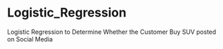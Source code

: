 # Logistic_Regression
Logistic Regression to Determine Whether the Customer Buy SUV posted on Social Media
